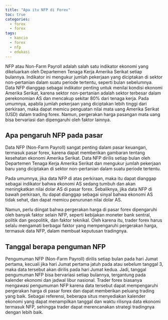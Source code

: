 ```yaml
---
title: "Apa itu NFP di Forex"
toc: true
categories:
  - forex
  - forex
tags:
  - kancio
  - forex
  - nfp
  - edukasi
---
```


NFP atau Non-Farm Payroll adalah salah satu indikator ekonomi yang dikeluarkan oleh Departemen Tenaga Kerja Amerika Serikat setiap bulannya. Indikator ini mengukur jumlah pekerjaan yang diciptakan di sektor non-pertanian dalam suatu periode tertentu, seperti bulan sebelumnya. Data NFP dianggap sebagai indikator penting untuk menilai kondisi ekonomi Amerika Serikat, karena sektor non-pertanian adalah sektor terbesar dalam perekonomian AS dan mencakup sekitar 80% dari tenaga kerja. Pada umumnya, apabila jumlah pekerjaan yang diciptakan lebih tinggi dari perkiraan, maka dapat memicu penguatan nilai mata uang Amerika Serikat (USD) dalam trading forex. Namun, pergerakan harga pasangan mata uang bisa bervariasi dan dipengaruhi oleh faktor lainnya.

## Apa pengaruh NFP pada pasar

Data NFP (Non-Farm Payroll) sangat penting dalam pasar keuangan, termasuk pasar forex, karena dapat memberikan gambaran tentang kesehatan ekonomi Amerika Serikat. Data NFP dirilis setiap bulan oleh Departemen Tenaga Kerja Amerika Serikat dan mengukur jumlah pekerjaan baru yang diciptakan di sektor non-pertanian dalam suatu periode tertentu.

Pada umumnya, jika data NFP di atas perkiraan, maka itu dapat dianggap sebagai indikator bahwa ekonomi AS sedang tumbuh dan akan meningkatkan nilai dolar AS di pasar forex. Sebaliknya, jika data NFP di bawah perkiraan, itu dapat dianggap sebagai sinyal bahwa ekonomi AS tidak sehat, dan dapat memicu penurunan nilai dolar AS.

Namun, perlu diingat bahwa pergerakan harga di pasar forex dipengaruhi oleh banyak faktor selain NFP, seperti kebijakan moneter bank sentral, politik dan geopolitik, dan faktor teknikal. Oleh karena itu, trader forex harus selalu mengamati berbagai faktor yang mempengaruhi pergerakan harga, termasuk data NFP, dalam membuat keputusan tradingnya.

## Tanggal berapa penguman NFP

Pengumuman NFP (Non-Farm Payroll) dirilis setiap bulan pada hari Jumat pertama, kecuali jika hari Jumat pertama jatuh pada atau sebelum tanggal 3, maka data tersebut akan dirilis pada hari Jumat kedua. Jadi, tanggal pengumuman NFP bisa bervariasi setiap bulannya, tergantung pada kalender ekonomi dan jadwal libur nasional. Trader forex biasanya mengawasi pengumuman NFP karena data tersebut dapat mempengaruhi pergerakan harga di pasar forex dan dapat memberikan peluang trading yang baik. Sebagai referensi, beberapa situs menyediakan kalender ekonomi yang dapat menampilkan tanggal dan waktu rilisnya data ekonomi termasuk NFP, sehingga trader dapat merencanakan strategi tradingnya dengan lebih baik.
